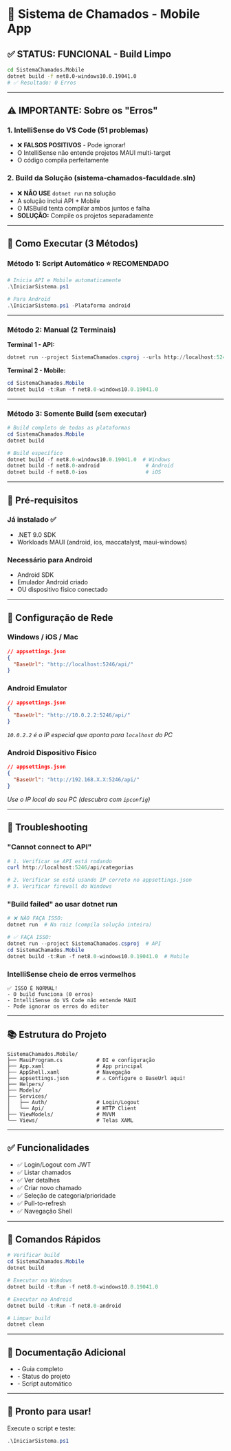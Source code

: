 ﻿# 📱 Sistema de Chamados - Mobile App

## ✅ STATUS: FUNCIONAL - Build Limpo

```bash
cd SistemaChamados.Mobile
dotnet build -f net8.0-windows10.0.19041.0
# ✅ Resultado: 0 Erros
```

---

## ⚠️ IMPORTANTE: Sobre os "Erros"

### 1. **IntelliSense do VS Code** (51 problemas)
- ❌ **FALSOS POSITIVOS** - Pode ignorar!
- O IntelliSense não entende projetos MAUI multi-target
- O código compila perfeitamente

### 2. **Build da Solução** (sistema-chamados-faculdade.sln)
- ❌ **NÃO USE** `dotnet run` na solução
- A solução inclui API + Mobile
- O MSBuild tenta compilar ambos juntos e falha
- **SOLUÇÃO:** Compile os projetos separadamente

---

## 🚀 Como Executar (3 Métodos)

### **Método 1: Script Automático** ⭐ RECOMENDADO

```powershell
# Inicia API e Mobile automaticamente
.\IniciarSistema.ps1

# Para Android
.\IniciarSistema.ps1 -Plataforma android
```

---

### **Método 2: Manual (2 Terminais)**

**Terminal 1 - API:**
```powershell
dotnet run --project SistemaChamados.csproj --urls http://localhost:5246
```

**Terminal 2 - Mobile:**
```powershell
cd SistemaChamados.Mobile
dotnet build -t:Run -f net8.0-windows10.0.19041.0
```

---

### **Método 3: Somente Build (sem executar)**

```powershell
# Build completo de todas as plataformas
cd SistemaChamados.Mobile
dotnet build

# Build específico
dotnet build -f net8.0-windows10.0.19041.0  # Windows
dotnet build -f net8.0-android               # Android
dotnet build -f net8.0-ios                   # iOS
```

---

## 🔧 Pré-requisitos

### Já instalado ✅
- .NET 9.0 SDK
- Workloads MAUI (android, ios, maccatalyst, maui-windows)

### Necessário para Android
- Android SDK
- Emulador Android criado
- OU dispositivo físico conectado

---

## 📝 Configuração de Rede

### Windows / iOS / Mac
```json
// appsettings.json
{
  "BaseUrl": "http://localhost:5246/api/"
}
```

### Android Emulator
```json
// appsettings.json
{
  "BaseUrl": "http://10.0.2.2:5246/api/"
}
```
*`10.0.2.2` é o IP especial que aponta para `localhost` do PC*

### Android Dispositivo Físico
```json
// appsettings.json
{
  "BaseUrl": "http://192.168.X.X:5246/api/"
}
```
*Use o IP local do seu PC (descubra com `ipconfig`)*

---

## 🐛 Troubleshooting

### "Cannot connect to API"
```powershell
# 1. Verificar se API está rodando
curl http://localhost:5246/api/categorias

# 2. Verificar se está usando IP correto no appsettings.json
# 3. Verificar firewall do Windows
```

### "Build failed" ao usar dotnet run
```powershell
# ❌ NÃO FAÇA ISSO:
dotnet run  # Na raiz (compila solução inteira)

# ✅ FAÇA ISSO:
dotnet run --project SistemaChamados.csproj  # API
cd SistemaChamados.Mobile
dotnet build -t:Run -f net8.0-windows10.0.19041.0  # Mobile
```

### IntelliSense cheio de erros vermelhos
```
✅ ISSO É NORMAL!
- O build funciona (0 erros)
- IntelliSense do VS Code não entende MAUI
- Pode ignorar os erros do editor
```

---

## 📚 Estrutura do Projeto

```
SistemaChamados.Mobile/
├── MauiProgram.cs           # DI e configuração
├── App.xaml                 # App principal
├── AppShell.xaml            # Navegação
├── appsettings.json         # ⚠️ Configure o BaseUrl aqui!
├── Helpers/
├── Models/
├── Services/
│   ├── Auth/                # Login/Logout
│   └── Api/                 # HTTP Client
├── ViewModels/              # MVVM
└── Views/                   # Telas XAML
```

---

## ✅ Funcionalidades

- ✅ Login/Logout com JWT
- ✅ Listar chamados
- ✅ Ver detalhes
- ✅ Criar novo chamado
- ✅ Seleção de categoria/prioridade
- ✅ Pull-to-refresh
- ✅ Navegação Shell

---

## 🎯 Comandos Rápidos

```powershell
# Verificar build
cd SistemaChamados.Mobile
dotnet build

# Executar no Windows
dotnet build -t:Run -f net8.0-windows10.0.19041.0

# Executar no Android
dotnet build -t:Run -f net8.0-android

# Limpar build
dotnet clean
```

---

## 📖 Documentação Adicional

- [](docs/Mobile/ComoTestar.md) - Guia completo
- [](docs/Mobile/README.md) - Status do projeto
- [](Scripts/API/IniciarAPI.ps1) - Script automático

---

## 🎉 Pronto para usar!

Execute o script e teste:
```powershell
.\IniciarSistema.ps1
```
